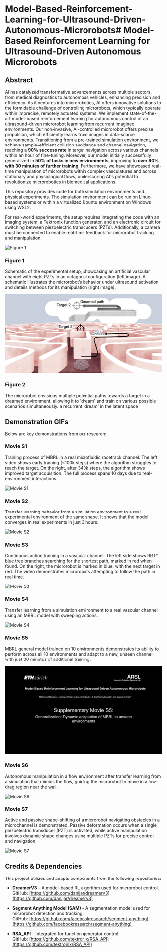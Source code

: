 # Model-Based-Reinforcement-Learning-for-Ultrasound-Driven-Autonomous-Microrobots# Model-Based Reinforcement Learning for Ultrasound-Driven Autonomous Microrobots

## Abstract
AI has catalyzed transformative advancements across multiple sectors, from medical diagnostics to autonomous vehicles, enhancing precision and efficiency. As it ventures into microrobotics, AI offers innovative solutions to the formidable challenge of controlling microrobots, which typically operate within imprecise, remotely actuated systems. We implement state-of-the-art model-based reinforcement learning for autonomous control of an ultrasound-driven microrobot learning from recurrent imagined environments. Our non-invasive, AI-controlled microrobot offers precise propulsion, which efficiently learns from images in data-scarce environments. Transitioning from a pre-trained simulation environment, we achieve sample-efficient collision avoidance and channel navigation, reaching a **90% success rate** in target navigation across various channels within an hour of fine-tuning. Moreover, our model initially successfully generalized in **50% of tasks in new environments**, improving to **over 90% with 30 minutes of further training**. Furthermore, we have showcased real-time manipulation of microrobots within complex vasculatures and across stationary and physiological flows, underscoring AI's potential to revolutionize microrobotics in biomedical applications.

This repository provides code for both simulation environments and physical experiments. The simulation environment can be run on Linux-based systems or within a virtualized Ubuntu environment on Windows using WSL2.

For real-world experiments, the setup requires integrating the code with an imaging system, a Tektronix function generator, and an electronic circuit for switching between piezoelectric transducers (PZTs). Additionally, a camera must be connected to enable real-time feedback for microrobot tracking and manipulation.

![Figure 1](results/Figure%201a.png)
### **Figure 1**
Schematic of the experimental setup, showcasing an artificial vascular channel with eight PZTs in an octagonal configuration (left image). A schematic illustrates the microrobot’s behavior under ultrasound activation and details methods for its manipulation (right image).


![Figure 2](results/Figure%201g.png)
### **Figure 2**
The microrobot envisions multiple potential paths towards a target in a dreamed environment, allowing it to 'dream' and train on various possible scenarios simultaneously. a recurrent 'dream' in the latent space 

## Demonstration GIFs
Below are key demonstrations from our research:

### **Movie S1**
Training process of MBRL in a real microfluidic racetrack channel. The left video shows early training (<100k steps) where the algorithm struggles to reach the target. On the right, after 340k steps, the algorithm shows improved target acquisition. The full process spans 10 days due to real-environment interactions.

![Movie S1](results/Movie%20S1.gif)

### **Movie S2**
Transfer learning behavior from a simulation environment to a real experimental environment of the same shape. It shows that the model converges in real experiments in just 3 hours.

![Movie S2](results/Movie%20S2.gif)

### **Movie S3**
Continuous action training in a vascular channel. The left side shows RRT* blue tree branches searching for the shortest path, marked in red when found. On the right, the microrobot is marked in blue, with the next target in red. The video demonstrates microrobots attempting to follow the path in real time.

![Movie S3](results/Movie%20S3.gif)

### **Movie S4**
Transfer learning from a simulation environment to a real vascular channel using an MBRL model with sweeping actions.

![Movie S4](results/Movie%20S4.gif)

### **Movie S5**
MBRL general model trained on 10 environments demonstrates its ability to perform across all 10 environments and adapt to a new, unseen channel with just 30 minutes of additional training.

![Movie S5](results/Movie%20S5.gif)

### **Movie S6**
Autonomous manipulation in a flow environment after transfer learning from a simulation that mimics the flow, guiding the microrobot to move in a low-drag region near the wall.

![Movie S6](results/Movie%20S6.gif)

### **Movie S7**
Active and passive shape-shifting of a microrobot navigating obstacles in a microchannel is demonstrated. Passive deformation occurs when a single piezoelectric transducer (PZT) is activated, while active manipulation involves dynamic shape changes using multiple PZTs for precise control and navigation.

![Movie S7](results/Movie%20S7.gif)


## Credits & Dependencies  
This project utilizes and adapts components from the following repositories:  

- **DreamerV3** – A model-based RL algorithm used for microrobot control.  
GitHub: [https://github.com/danijar/dreamerv3](https://github.com/danijar/dreamerv3)  

- **Segment Anything Model (SAM)** – A segmentation model used for microrobot detection and tracking.  
  GitHub: [https://github.com/facebookresearch/segment-anything](https://github.com/facebookresearch/segment-anything)  

- **RSA_API** – Integrated for function generator control.  
  GitHub: [https://github.com/tektronix/RSA_API](https://github.com/tektronix/RSA_API)  

